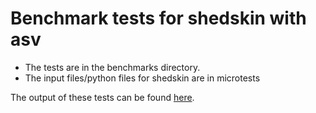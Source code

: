 Benchmark tests for shedskin with asv
=====================================

* The tests are in the benchmarks directory.
* The input files/python files for shedskin are in microtests


The output of these tests can be found [here](http://shedskin.github.io/benchmarks/).
